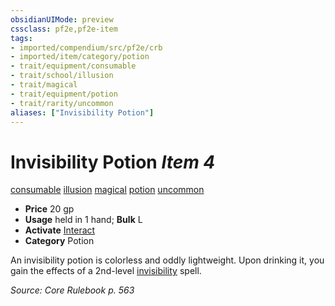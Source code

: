 ```yaml
---
obsidianUIMode: preview
cssclass: pf2e,pf2e-item
tags:
- imported/compendium/src/pf2e/crb
- imported/item/category/potion
- trait/equipment/consumable
- trait/school/illusion
- trait/magical
- trait/equipment/potion
- trait/rarity/uncommon
aliases: ["Invisibility Potion"]
---
```

# Invisibility Potion *Item 4*  
[consumable](consumable.md)  [illusion](illusion.md)  [magical](magical.md)  [potion](potion.md)  [uncommon](uncommon.md)  

- **Price** 20 gp
- **Usage** held in 1 hand; **Bulk** L
- **Activate** [Interact](interact.md)
- **Category** Potion

An invisibility potion is colorless and oddly lightweight. Upon drinking it, you gain the effects of a 2nd-level [invisibility](../../spells/invisibility.md) spell.

*Source: Core Rulebook p. 563*